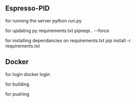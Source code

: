 Espresso-PID
--------------

for running the server
python run.py


for updating py requirements.txt
pipreqs . --force


for installing dependancies on requirements.txt
pip install -r requirements.txt


Docker
--------------

for login
docker login

for building


for pushing

